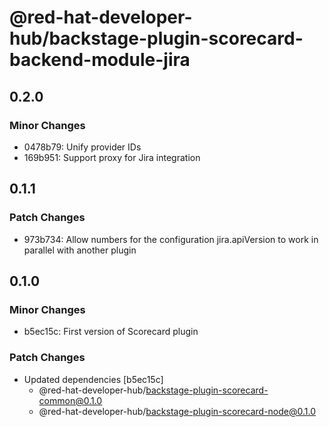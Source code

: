 # @red-hat-developer-hub/backstage-plugin-scorecard-backend-module-jira

## 0.2.0

### Minor Changes

- 0478b79: Unify provider IDs
- 169b951: Support proxy for Jira integration

## 0.1.1

### Patch Changes

- 973b734: Allow numbers for the configuration jira.apiVersion to work in parallel with another plugin

## 0.1.0

### Minor Changes

- b5ec15c: First version of Scorecard plugin

### Patch Changes

- Updated dependencies [b5ec15c]
  - @red-hat-developer-hub/backstage-plugin-scorecard-common@0.1.0
  - @red-hat-developer-hub/backstage-plugin-scorecard-node@0.1.0
